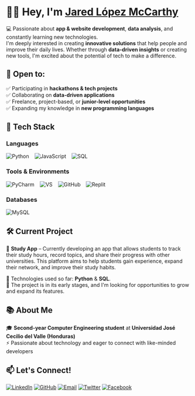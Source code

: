 # 👋🏽 Hey, I'm [Jared López McCarthy](https://github.com/JaredMcCarthy)

💻 Passionate about **app & website development**, **data analysis**, and constantly learning new technologies.  
I'm deeply interested in creating **innovative solutions** that help people and improve their daily lives. Whether through **data-driven insights** or creating new tools, I'm excited about the potential of tech to make a difference.  

## 🌟 Open to:  
✅ Participating in **hackathons & tech projects**  
✅ Collaborating on **data-driven applications**  
✅ Freelance, project-based, or **junior-level opportunities**  
✅ Expanding my knowledge in **new programming languages**  

## 🚀 Tech Stack  

### **Languages**  
<div style="display: flex; gap: 15px; flex-wrap: wrap;">
  <a href="https://www.python.org/" style="text-decoration: none;">
    <img src="https://img.shields.io/badge/Python-%233776AB.svg?style=for-the-badge&logo=python&logoColor=white" alt="Python">
  </a>
  <a href="https://developer.mozilla.org/en-US/docs/Web/JavaScript" style="text-decoration: none;">
    <img src="https://img.shields.io/badge/JavaScript-%23323330.svg?style=for-the-badge&logo=javascript&logoColor=F7DF1E" alt="JavaScript">
  </a>
  <a href="https://www.mysql.com/" style="text-decoration: none;">
    <img src="https://img.shields.io/badge/SQL-%234479A1.svg?style=for-the-badge&logo=mysql&logoColor=white" alt="SQL">
  </a>
</div>

### **Tools & Environments**  
<div style="display: flex; gap: 15px; flex-wrap: wrap;">
  <a href="https://www.jetbrains.com/pycharm/" style="text-decoration: none;">
    <img src="https://img.shields.io/badge/PyCharm-%234B4B6A.svg?style=for-the-badge&logo=jetbrains&logoColor=white" alt="PyCharm">
  </a>
  <a href="https://visualstudio.microsoft.com/" style="text-decoration: none;">
    <img src="https://img.shields.io/badge/Visual%20Studio-%235C2D91.svg?style=for-the-badge&logo=visualstudio&logoColor=white" alt="VS">
  </a>
  <a href="https://github.com/" style="text-decoration: none;">
    <img src="https://img.shields.io/badge/GitHub-%23181717.svg?style=for-the-badge&logo=github&logoColor=white" alt="GitHub">
  </a>
  <a href="https://replit.com/" style="text-decoration: none;">
    <img src="https://img.shields.io/badge/Replit-%23000000.svg?style=for-the-badge&logo=replit&logoColor=white" alt="Replit">
  </a>
</div>

### **Databases**  
<div style="display: flex; gap: 15px; flex-wrap: wrap;">
  <a href="https://www.mysql.com/products/workbench/" style="text-decoration: none;">
    <img src="https://img.shields.io/badge/MySQL%20Workbench-%234479A1.svg?style=for-the-badge&logo=mysql&logoColor=white" alt="MySQL">
  </a>
</div>

## 🛠️ Current Project  
🚧 **Study App** – Currently developing an app that allows students to track their study hours, record topics, and share their progress with other universities. This platform aims to help students gain experience, expand their network, and improve their study habits.  

🔧 Technologies used so far: **Python** & **SQL**.  
🔄 The project is in its early stages, and I'm looking for opportunities to grow and expand its features.

## 📚 About Me  
🎓 **Second-year Computer Engineering student** at **Universidad José Cecilio del Valle (Honduras)**  
⚡ Passionate about technology and eager to connect with like-minded developers  
 
## 📫 Let's Connect!  
[![LinkedIn](https://img.shields.io/badge/LinkedIn-%230077B5.svg?style=for-the-badge&logo=linkedin&logoColor=white)](https://www.linkedin.com/in/tu-perfil/)  [![GitHub](https://img.shields.io/badge/GitHub-%23181717.svg?style=for-the-badge&logo=github&logoColor=white)](https://github.com/McCode)  [![Email](https://img.shields.io/badge/Email-%23D14836.svg?style=for-the-badge&logo=gmail&logoColor=white)](mailto:tuemail@gmail.com)  [![Twitter](https://img.shields.io/badge/Twitter-%231DA1F2.svg?style=for-the-badge&logo=twitter&logoColor=white)](https://twitter.com/tu_usuario)  [![Facebook](https://img.shields.io/badge/Facebook-%231877F2.svg?style=for-the-badge&logo=facebook&logoColor=white)]([https://www.facebook.com/tu_usuario](https://www.facebook.com/share/1624HTvv4J/?mibextid=wwXIfr))

